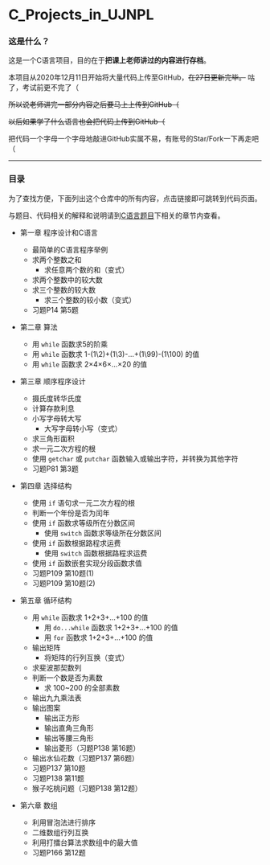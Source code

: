 # C_Projects_in_UJNPL
### 这是什么？
这是一个C语言项目，目的在于**把课上老师讲过的内容进行存档**。

本项目从2020年12月11日开始将大量代码上传至GitHub，~~在27日更新完毕。~~ 咕了，考试前更不完了（

~~所以说老师讲完一部分内容之后要马上上传到GitHub（~~

~~以后如果学了什么语言也会把代码上传到GitHub（~~

把代码一个字母一个字母地敲进GitHub实属不易，有账号的Star/Fork一下再走吧（

***
### 目录
为了查找方便，下面列出这个仓库中的所有内容，点击链接即可跳转到代码页面。

与题目、代码相关的解释和说明请到[C语言题目](https://github.com/HanamiYuushimo/C_Projects_in_College/tree/main/C%E8%AF%AD%E8%A8%80%E9%A2%98%E7%9B%AE)下相关的章节内查看。

- 第一章 程序设计和C语言
  - 最简单的C语言程序举例
  - 求两个整数之和
    - 求任意两个数的和（变式）
  - 求两个整数中的较大数
  - 求三个整数的较大数
    - 求三个整数的较小数（变式）
  - 习题P14 第5题
  
- 第二章 算法
  - 用 `while` 函数求5的阶乘
  - 用 `while` 函数求 1-(1\2)+(1\3)-...+(1\99)-(1\100) 的值
  - 用 `while` 函数求 2×4×6×…×20 的值

- 第三章 顺序程序设计
  - 摄氏度转华氏度
  - 计算存款利息
  - 小写字母转大写
    - 大写字母转小写（变式）
  - 求三角形面积
  - 求一元二次方程的根
  - 使用 `getchar` 或 `putchar` 函数输入或输出字符，并转换为其他字符
  - 习题P81 第3题

- 第四章 选择结构
  - 使用 `if` 语句求一元二次方程的根
  - 判断一个年份是否为闰年
  - 使用 `if` 函数求等级所在分数区间
    - 使用 `switch` 函数求等级所在分数区间
  - 使用 `if` 函数根据路程求运费
    - 使用 `switch` 函数根据路程求运费
  - 使用 `if` 函数嵌套实现分段函数求值
  - 习题P109 第10题(1)
  - 习题P109 第10题(2)
  
- 第五章 循环结构
  - 用 `while` 函数求 1+2+3+...+100 的值
    - 用 `do...while` 函数求 1+2+3+...+100 的值
    - 用 `for` 函数求 1+2+3+...+100 的值
  - 输出矩阵
    - 将矩阵的行列互换（变式）
  - 求斐波那契数列
  - 判断一个数是否为素数
    - 求 100~200 的全部素数
  - 输出九九乘法表
  - 输出图案
    - 输出正方形
    - 输出直角三角形
    - 输出等腰三角形
    - 输出菱形（习题P138 第16题）
  - 输出水仙花数（习题P137 第6题）
  - 习题P137 第10题
  - 习题P138 第11题
  - 猴子吃桃问题（习题P138 第12题）
  
- 第六章 数组
  - 利用冒泡法进行排序
  - 二维数组行列互换
  - 利用打擂台算法求数组中的最大值
  - 习题P166 第12题
